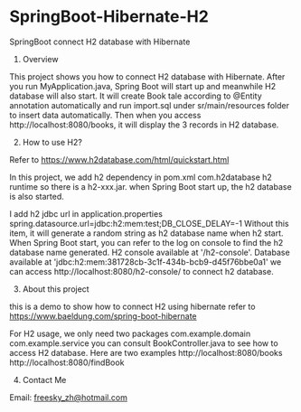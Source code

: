# SpringBoot-Hibernate-H2
SpringBoot connect H2 database with Hibernate

1. Overview

This project shows you how to connect H2 database with Hibernate.
After you run MyApplication.java, Spring Boot will start up and meanwhile H2 database will also start.
It will create Book tale according to @Entity annotation automatically and run import.sql under sr/main/resources folder to insert data automatically.
Then when you access http://localhost:8080/books, it will display the 3 records in H2 database.

2. How to use H2?

Refer to  https://www.h2database.com/html/quickstart.html

In this project, we add h2 dependency in pom.xml
		<dependency>
		    <groupId>com.h2database</groupId>
		    <artifactId>h2</artifactId>
		    <scope>runtime</scope>
		</dependency>
so there is a h2-xxx.jar.
when Spring Boot start up, the h2 database is also started.

I add h2 jdbc url in application.properties
spring.datasource.url=jdbc:h2:mem:test;DB_CLOSE_DELAY=-1
Without this item, it will generate a random string as h2 database name when h2 start.
When Spring Boot start, you can refer to the log on console to find the h2 database name generated.
	H2 console available at '/h2-console'. Database available at 'jdbc:h2:mem:381728cb-3c1f-434b-bcb9-d45f76bbe0a1'
we can access http://localhost:8080/h2-console/ to connect h2 database.

3. About this project

this is a demo to show how to connect H2 using hibernate
refer to https://www.baeldung.com/spring-boot-hibernate

For H2 usage, we only need two packages
	com.example.domain
	com.example.service
you can consult BookController.java to see how to access H2 database.
Here are two examples
http://localhost:8080/books
http://localhost:8080/findBook

4. Contact Me

Email: freesky_zh@hotmail.com
